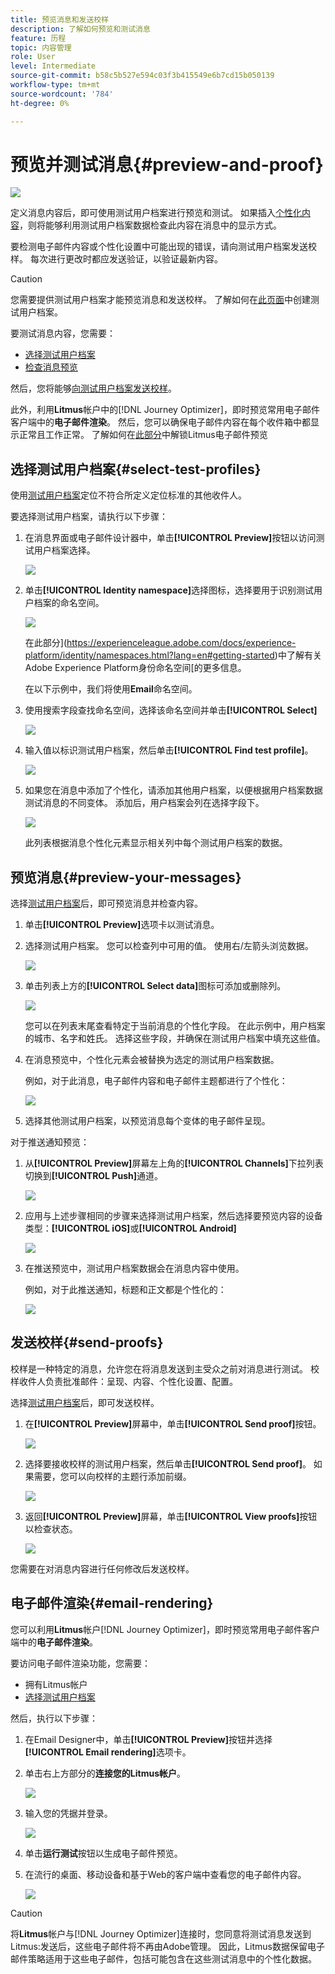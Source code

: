 ```yaml
---
title: 预览消息和发送校样
description: 了解如何预览和测试消息
feature: 历程
topic: 内容管理
role: User
level: Intermediate
source-git-commit: b58c5b527e594c03f3b415549e6b7cd15b050139
workflow-type: tm+mt
source-wordcount: '784'
ht-degree: 0%

---
```


# 预览并测试消息{#preview-and-proof}

![](assets/do-not-localize/badge.png)

定义消息内容后，即可使用测试用户档案进行预览和测试。 如果插入[个性化内容](personalization/personalize.md)，则将能够利用测试用户档案数据检查此内容在消息中的显示方式。

要检测电子邮件内容或个性化设置中可能出现的错误，请向测试用户档案发送校样。 每次进行更改时都应发送验证，以验证最新内容。

>[!CAUTION]
>
>您需要提供测试用户档案才能预览消息和发送校样。 了解如何在[此页面](building-journeys/creating-test-profiles.md)中创建测试用户档案。

要测试消息内容，您需要：

* [选择测试用户档案](#select-test-profiles)
* [检查消息预览](#preview-your-messages)

然后，您将能够[向测试用户档案发送校样](#send-proofs)。

此外，利用&#x200B;**Litmus**&#x200B;帐户中的[!DNL Journey Optimizer]，即时预览常用电子邮件客户端中的&#x200B;**电子邮件渲染**。 然后，您可以确保电子邮件内容在每个收件箱中都显示正常且工作正常。 了解如何在[此部分](#email-rendering)中解锁Litmus电子邮件预览

## 选择测试用户档案{#select-test-profiles}

使用[测试用户档案](building-journeys/creating-test-profiles.md)定位不符合所定义定位标准的其他收件人。

要选择测试用户档案，请执行以下步骤：

1. 在消息界面或电子邮件设计器中，单击&#x200B;**[!UICONTROL Preview]**&#x200B;按钮以访问测试用户档案选择。

   ![](assets/email-preview-button.png)

1. 单击&#x200B;**[!UICONTROL Identity namespace]**&#x200B;选择图标，选择要用于识别测试用户档案的命名空间。

   ![](assets/previewselect-namespace.png)

   在此部分](https://experienceleague.adobe.com/docs/experience-platform/identity/namespaces.html?lang=en#getting-started)中了解有关Adobe Experience Platform身份命名空间[的更多信息。

   在以下示例中，我们将使用&#x200B;**Email**&#x200B;命名空间。

1. 使用搜索字段查找命名空间，选择该命名空间并单击&#x200B;**[!UICONTROL Select]**

   ![](assets/preview-email-namespace.png)

1. 输入值以标识测试用户档案，然后单击&#x200B;**[!UICONTROL Find test profile]**。

   ![](assets/preview-identity-value.png)

1. 如果您在消息中添加了个性化，请添加其他用户档案，以便根据用户档案数据测试消息的不同变体。 添加后，用户档案会列在选择字段下。

   ![](assets/preview-profile-list.png)

   此列表根据消息个性化元素显示相关列中每个测试用户档案的数据。

## 预览消息{#preview-your-messages}

选择[测试用户档案](#select-test-profiles)后，即可预览消息并检查内容。

1. 单击&#x200B;**[!UICONTROL Preview]**&#x200B;选项卡以测试消息。

1. 选择测试用户档案。 您可以检查列中可用的值。 使用右/左箭头浏览数据。

   ![](assets/preview-tab-select-profile.png)

1. 单击列表上方的&#x200B;**[!UICONTROL Select data]**&#x200B;图标可添加或删除列。

   ![](assets/preview-select-data.png)

   您可以在列表末尾查看特定于当前消息的个性化字段。 在此示例中，用户档案的城市、名字和姓氏。 选择这些字段，并确保在测试用户档案中填充这些值。

1. 在消息预览中，个性化元素会被替换为选定的测试用户档案数据。

   例如，对于此消息，电子邮件内容和电子邮件主题都进行了个性化：

   ![](assets/preview-test-profile.png)

1. 选择其他测试用户档案，以预览消息每个变体的电子邮件呈现。

对于推送通知预览：

1. 从&#x200B;**[!UICONTROL Preview]**&#x200B;屏幕左上角的&#x200B;**[!UICONTROL Channels]**&#x200B;下拉列表切换到&#x200B;**[!UICONTROL Push]**&#x200B;通道。

   ![](assets/preview-select-channel.png)

1. 应用与上述步骤相同的步骤来选择测试用户档案，然后选择要预览内容的设备类型：**[!UICONTROL iOS]**&#x200B;或&#x200B;**[!UICONTROL Android]**

   ![](assets/preview-iOS.png)

1. 在推送预览中，测试用户档案数据会在消息内容中使用。

   例如，对于此推送通知，标题和正文都是个性化的：

   ![](assets/preview-android.png)

## 发送校样{#send-proofs}

校样是一种特定的消息，允许您在将消息发送到主受众之前对消息进行测试。 校样收件人负责批准邮件：呈现、内容、个性化设置、配置。

选择[测试用户档案](#select-test-profiles)后，即可发送校样。

1. 在&#x200B;**[!UICONTROL Preview]**&#x200B;屏幕中，单击&#x200B;**[!UICONTROL Send proof]**&#x200B;按钮。

   ![](assets/send-proof-button.png)

1. 选择要接收校样的测试用户档案，然后单击&#x200B;**[!UICONTROL Send proof]**。 如果需要，您可以向校样的主题行添加前缀。

   ![](assets/send-proof-select.png)

1. 返回&#x200B;**[!UICONTROL Preview]**&#x200B;屏幕，单击&#x200B;**[!UICONTROL View proofs]**&#x200B;按钮以检查状态。

   ![](assets/send-proof-view.png)

您需要在对消息内容进行任何修改后发送校样。

## 电子邮件渲染{#email-rendering}

您可以利用&#x200B;**Litmus**&#x200B;帐户[!DNL Journey Optimizer]，即时预览常用电子邮件客户端中的&#x200B;**电子邮件渲染**。

要访问电子邮件渲染功能，您需要：

* 拥有Litmus帐户
* [选择测试用户档案](#select-test-profiles)

然后，执行以下步骤：

1. 在Email Designer中，单击&#x200B;**[!UICONTROL Preview]**&#x200B;按钮并选择&#x200B;**[!UICONTROL Email rendering]**&#x200B;选项卡。

1. 单击右上方部分的&#x200B;**连接您的Litmus帐户**。

   ![](assets/email-rendering-litmus.png)

1. 输入您的凭据并登录。

   ![](assets/email-rendering-credentials.png)

1. 单击&#x200B;**运行测试**&#x200B;按钮以生成电子邮件预览。

1. 在流行的桌面、移动设备和基于Web的客户端中查看您的电子邮件内容。

   ![](assets/email-rendering-previews.png)

>[!CAUTION]
>
>将&#x200B;**Litmus**&#x200B;帐户与[!DNL Journey Optimizer]连接时，您同意将测试消息发送到Litmus:发送后，这些电子邮件将不再由Adobe管理。 因此，Litmus数据保留电子邮件策略适用于这些电子邮件，包括可能包含在这些测试消息中的个性化数据。


